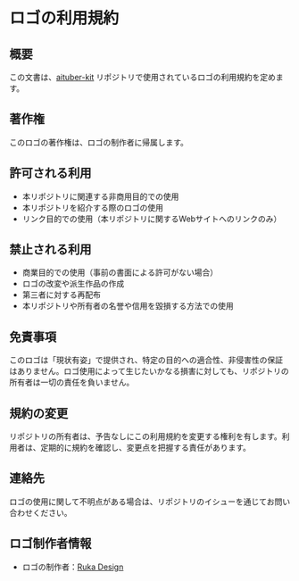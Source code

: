 # ロゴの利用規約

## 概要

この文書は、[aituber-kit](https://github.com/tegnike/aituber-kit) リポジトリで使用されているロゴの利用規約を定めます。

## 著作権

このロゴの著作権は、ロゴの制作者に帰属します。

## 許可される利用

- 本リポジトリに関連する非商用目的での使用
- 本リポジトリを紹介する際のロゴの使用
- リンク目的での使用（本リポジトリに関するWebサイトへのリンクのみ）

## 禁止される利用

- 商業目的での使用（事前の書面による許可がない場合）
- ロゴの改変や派生作品の作成
- 第三者に対する再配布
- 本リポジトリや所有者の名誉や信用を毀損する方法での使用

## 免責事項

このロゴは「現状有姿」で提供され、特定の目的への適合性、非侵害性の保証はありません。ロゴ使用によって生じたいかなる損害に対しても、リポジトリの所有者は一切の責任を負いません。

## 規約の変更

リポジトリの所有者は、予告なしにこの利用規約を変更する権利を有します。利用者は、定期的に規約を確認し、変更点を把握する責任があります。

## 連絡先

ロゴの使用に関して不明点がある場合は、リポジトリのイシューを通じてお問い合わせください。

## ロゴ制作者情報

- ロゴの制作者：[Ruka Design](https://coconala.com/users/2208636)
